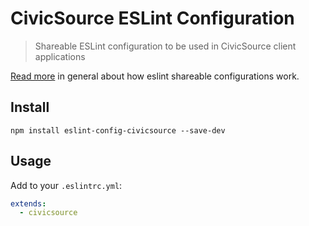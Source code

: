 # CivicSource ESLint Configuration

> Shareable ESLint configuration to be used in CivicSource client applications

[Read more](http://eslint.org/docs/developer-guide/shareable-configs) in general about how eslint shareable configurations work.

## Install

```
npm install eslint-config-civicsource --save-dev
```

## Usage

Add to your `.eslintrc.yml`:

```yaml
extends:
  - civicsource
```
